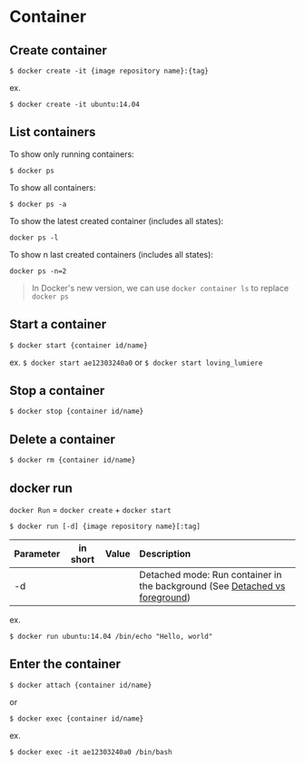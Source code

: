 # Container

## Create container

```
$ docker create -it {image repository name}:{tag}
```

ex. 
```
$ docker create -it ubuntu:14.04
```

## List containers


To show only running containers:
```
$ docker ps
```

To show all containers:
```
$ docker ps -a
```

To show the latest created container (includes all states):
```
docker ps -l
```

To show n last created containers (includes all states):
```
docker ps -n=2
```

> In Docker's new version, we can use `docker container ls` to replace `docker ps`


## Start a container

```
$ docker start {container id/name}
```

ex.
`$ docker start ae12303240a0` or `$ docker start loving_lumiere`



## Stop a container

```
$ docker stop {container id/name}
```


## Delete a container

```
$ docker rm {container id/name}
```


## docker run

`docker Run` = `docker create` + `docker start`

```
$ docker run [-d] {image repository name}[:tag] 
```

|        Parameter        | in short | Value | Description |
|:------------------------|:--------:|:-----:|:------------|
| -d |  | | Detached mode: Run container in the background (See [Detached vs foreground](https://docs.docker.com/engine/reference/run/#detached-vs-foreground)) |


ex.
```
$ docker run ubuntu:14.04 /bin/echo "Hello, world"
```

## Enter the container

```
$ docker attach {container id/name}
```

or 

```
$ docker exec {container id/name}
```

ex.
```
$ docker exec -it ae12303240a0 /bin/bash
```

